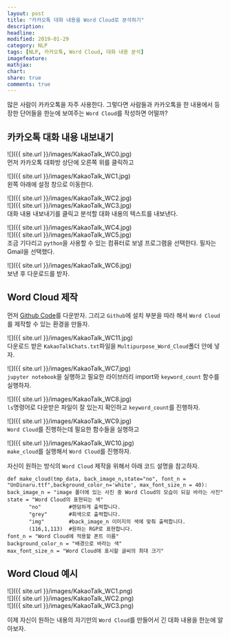 ```yaml
---
layout: post
title: "카카오톡 대화 내용을 Word Cloud로 분석하기"
description: 
headline: 
modified: 2019-01-29
category: NLP
tags: [NLP, 카카오톡, Word Cloud, 대화 내용 분석]
imagefeature: 
mathjax: 
chart: 
share: true
comments: true
---
```


많은 사람이 카카오톡을 자주 사용한다. 그렇다면 사람들과 카카오톡을 한 내용에서 등장한 단어들을 한눈에 보여주는 `Word Cloud`를 작성하면 어떨까?

## 카카오톡 대화 내용 내보내기

![]({{ site.url }}/images/KakaoTalk_WC0.jpg)  
먼저 카카오톡 대화방 상단에 오른쪽 위를 클릭하고

![]({{ site.url }}/images/KakaoTalk_WC1.jpg)  
왼쪽 아래에 설정 창으로 이동한다.

![]({{ site.url }}/images/KakaoTalk_WC2.jpg)  
![]({{ site.url }}/images/KakaoTalk_WC3.jpg)  
대화 내용 내보내기를 클릭고 분석할 대화 내용의 텍스트를 내보낸다.

![]({{ site.url }}/images/KakaoTalk_WC4.jpg)  
![]({{ site.url }}/images/KakaoTalk_WC5.jpg)  
조금 기다리고 `python`을 사용할 수 있는 컴퓨터로 보낼 프로그램을 선택한다. 필자는 Gmail을 선택했다.

![]({{ site.url }}/images/KakaoTalk_WC6.jpg)  
보낸 후 다운로드를 받자.

## Word Cloud 제작
먼저 [Github Code](https://github.com/newhiwoong/Multipurpose_Word_Cloud)를 다운받자. 그리고 `Github`에 설치 부분을 따라 해서 `Word Cloud`를 제작할 수 있는 환경을 만들자.

![]({{ site.url }}/images/KakaoTalk_WC11.jpg)  
다운로드 받은 `KakaoTalkChats.txt`파일을 `Multipurpose_Word_Cloud`폴더 안에 넣자.

![]({{ site.url }}/images/KakaoTalk_WC7.jpg)  
`jupyter notebook`을 실행하고 필요한 라이브러리 import와 `keyword_count` 함수를 실행하자.

![]({{ site.url }}/images/KakaoTalk_WC8.jpg)  
`ls`명령어로 다운받은 파일이 잘 있는지 확인하고 `keyword_count`를 진행하자.

![]({{ site.url }}/images/KakaoTalk_WC9.jpg)  
`Word Cloud`를 진행하는데 필요한 함수들을 실행하고

![]({{ site.url }}/images/KakaoTalk_WC10.jpg)  
`make_cloud`를 실행해서 `Word Cloud`를 진행하자.

자신이 원하는 방식의 `Word Cloud` 제작을 위해서 아래 코드 설명을 참고하자.

```
def make_cloud(tmp_data, back_image_n,state="no", font_n = "UnDinaru.ttf",background_color_n='white', max_font_size_n = 40):
back_image_n = "image 폴더에 있는 사진 중 Word Cloud의 모습이 되길 바라는 사진"
state = "Word Cloud의 표현되는 색"
       "no"         #랜덤하게 출력합니다.
       "grey"       #회색으로 출력합니다.
       "img"        #back_image_n 이미지의 색에 맞춰 출력합니다.
       (116,1,113)  #원하는 RGP로 표현합니다.
font_n = "Word Cloud에 적용할 폰트 이름"
background_color_n = "배경으로 바라는 색"
max_font_size_n = "Word Cloud에 표시할 글씨의 최대 크기"
```

## Word Cloud 예시

![]({{ site.url }}/images/KakaoTalk_WC1.png)  
![]({{ site.url }}/images/KakaoTalk_WC2.png)  
![]({{ site.url }}/images/KakaoTalk_WC3.png)  

이제 자신이 원하는 내용의 자기만의 `Word Cloud`를 만들어서 긴 대화 내용을 한눈에 알아보자.
